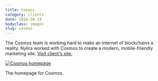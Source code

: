 ```yaml
---
title: Cosmos
category: clients
date: 2016-10-19
bodyclass: images
slug: cosmos
---
```


The Cosmos team is working hard to make an internet of blockchains a reality. Nylira worked with Cosmos to create a modern, mobile-friendly marketing site. [Visit client's site.](http://cosmos.network)

<div class="figure">
  <a href="../assets/images/clients/cosmos-02-home@2x.png"><img src="../assets/images/clients/cosmos-02-home.png" alt="Cosmos homepage"></a>
  <div class="figcaption">
    <p>The homepage for Cosmos.</p>
  </div>
</div>
